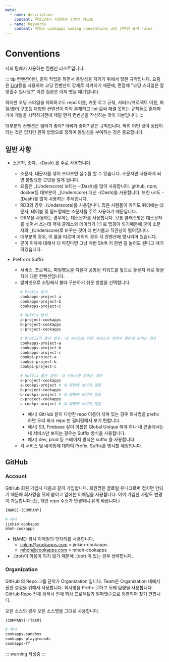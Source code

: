 ```yaml
---
meta:
  - name: description
    content: 쿡앱스에서 사용하는 컨벤션 리스트
  - name: keywords
    content: 쿡앱스 cookapps coding conventions 코딩 컨벤션 규칙 rules
---
```


# Conventions

저희 팀에서 사용하는 컨벤션 리스트입니다.

::: tip
컨벤션이란, 같이 작업을 하면서 통일성을 지키기 위해서 정한 규약입니다. 요즘은 [Lint](https://eslint.org/)등을 사용하여 코딩 컨벤션이 강제로 지켜지기 때문에, 면접때 "코딩 스타일은 잘 맞출수 있나요?" 이런 질문은 이제 옛날 얘기입니다.

하지만 코딩 스타일을 제외하고도 repo 이름, 커밋 로그 규칙, 서비스/프로젝트 이름, 파일/폴더 구조등 다양한 컨벤션이 아직 존재하고 lint 로써 해결 못하는 규칙들도 존재하기에 개발을 시작하기전에 제일 먼저 컨벤션을 작성하는 것이 기본입니다.
:::

대부분의 컨벤션은 엄마가 좋아? 아빠가 좋아? 같은 규칙입니다. 딱히 어떤 것이 정답이라는 것은 없지만 한쪽 방향으로 정하여 통일성을 부여하는 것은 중요합니다.

## 일반 사항

* 소문자, 숫자, -(Dash) 를 주로 사용합니다.
  - 소문자, 대문자를 섞어 쓰다보면 실수를 할 수 있습니다. 소문자만 사용하게 되면 불필요한 고민을 덜게 됩니다.
  - 요즘은 _(Underscore) 보다는 -(Dash)를 많이 사용합니다. github, npm, docker등 대부분이 _(Underscore) 대신 -(Dash)를 사용합니다. 또한 url도 -(Dash)를 많이 사용하는 추세입니다.
  - RDB의 경우 _(Underscore)를 사용합니다. 많은 사람들이 아직도 쿼리에는 대문자, 테이블 및 필드명에는 소문자를 주로 사용하기 때문입니다.
  - ORM을 사용하는 경우에는 대소문자를 사용합니다. 보통 클래스명은 대소문자를 섞어서 쓰는데 객체 클래스와 데이터가 1:1 로 맵핑이 되기때문에 굳이 소문자와 _(Underscore)로 바꾸는 것이 더 번거롭고 직관성이 떨어집니다.
  - 대부분의 경우, 이 룰을 따르며 예외의 경우 각 컨벤션에 명시되어 있습니다.
  - 굳이 이유에 대해서 더 따진다면 그냥 매번 Shift 키 한번 덜 눌러도 된다고 얘기하겠습니다.

* Prefix or Suffix
  - 서비스, 프로젝트, 파일명등을 지을때 공통된 키워드를 앞으로 놓을지 뒤로 놓을지에 대한 컨벤션입니다.
  - 알파벳으로 소팅해서 볼때 구분하기 쉬운 방법을 선택합니다.
    ```bash
    # Prefix 방식
    cookapps-project-a
    cookapps-project-b
    cookapps-project-c

    # Suffix 방식
    a-project-cookapps
    b-project-cookapps
    c-project-cookapps

    # Prefix가 좋은 경우: 내 서비스와 다른 서비스가 섞여서 한번에 보이는 경우
    cookapps-project-a
    cookapps-project-b
    cookapps-project-c
    cookpi-project-a
    cookpi-project-b
    cookpi-project-c

    # Suffix 좋은 경우: 내 서비스만 보이는 경우
    a-project-cookapps
    a-cookpi-project # 내 화면에 보이지 않음
    b-project-cookapps
    b-cookpi-project # 내 화면에 보이지 않음
    c-project-cookapps
    c-cookpi-project # 내 화면에 보이지 않음
    ```
    * 예시) GitHub 같이 다양한 repo 이름이 섞여 있는 경우 회사명을 prefix 하면 우리 회사 repo 만 필터링해서 보기 편합니다.
    * 예시) S3, Firebase 같이 이름은 Global Unique 해야 하나 내 콘솔에서는 내 서비스만 보이는 경우는 Suffix 방식을 사용합니다.
    * 예시) dev, prod 등 스테이지 방식은 suffix 를 사용합니다.
  - 각 서비스 및 네이밍에 대하여 Prefix, Suffix를 명시할 예정입니다.

## GitHub

### Account

GitHub 회원 가입시 다음과 같이 가입합니다. 회원명은 글로벌 유니크로써 겹치면 안되기 때문에 회사명을 뒤에 붙이고 앞에는 이메일을 사용합니다. 이미 가입한 사람도 변경이 가능합니다.(단, 개인 repo 주소가 변경되니 유의 바랍니다.)

```bash
[NAME]-[COMPANY]

# 예시
jinkim-cookapps
mhoh-cookapps
```

  - NAME: 회사 이메일의 앞자리를 사용합니다.
    * jinkim@cookapps.com  > jinkim-cookapps
    * mhoh@cookapps.com  > mhoh-cookapps
  - .(dot)이 허용이 되지 않기 때문에 .(dot) 이 있는 경우 생략합니다.

### Organization

GitHub 의 Repo 그룹 단위가 Organization 입니다. Team은 Organization 내에서 권한 설정을 위해서 사용합니다. 회사명을 Prefix 로하고 뒤에 팀명을 사용합니다. GitHub Repo 전체 검색시 전체 회사 프로젝트가 알파벳순으로 정렬되어 찾기 편합니다.

오픈 소스의 경우 오픈 소스명을 그대로 사용합니다.

```bash
[COMPANY]-[TEAM]

# 예시
cookapps-sandbox
cookapps-playgrounds
cookapps-ff
```

::: warning
작성중
:::

